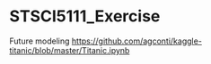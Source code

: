 # STSCI5111_Exercise


Future modeling
https://github.com/agconti/kaggle-titanic/blob/master/Titanic.ipynb
